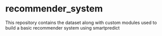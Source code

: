 # recommender_system
This repository contains the dataset along with custom modules used to build a basic recommender system using smartpredict

